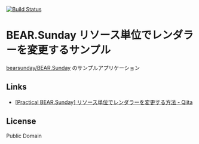 [![Build Status](https://travis-ci.org/kumamidori/ExampleChangeRenderer.svg?branch=master)](https://travis-ci.org/kumamidori/ExampleChangeRenderer)

# BEAR.Sunday リソース単位でレンダラーを変更するサンプル

[bearsunday/BEAR\.Sunday](https://github.com/bearsunday/BEAR.Sunday) のサンプルアプリケーション

## Links

- [\[Practical BEAR\.Sunday\] リソース単位でレンダラーを変更する方法 \- Qiita](http://qiita.com/kumamidori/items/68262ad061a240167e38)

## License

Public Domain
